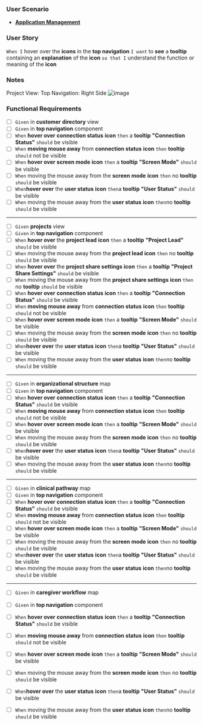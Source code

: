 ### User Scenario
- [**Application Management**](https://github.com/Royal-Philips/iDiscover/wiki/User-Scenarios#application-management)

### User Story
`When I` hover over the **icons** in the **top navigation** 
`I want` to **see** a **tooltip** containing an **explanation** of the **icon** 
`so that I` understand the function or meaning of the **icon**

### Notes
Project View: Top Navigation: Right Side 
![image](https://cloud.githubusercontent.com/assets/3672126/17639590/7e63088c-60eb-11e6-8b53-af24d2110011.png)

### Functional Requirements 
- [ ] `Given` in **customer directory** view
- [ ] `Given` in **top navigation** component
 - [ ] `When` **hover over** **connection status** **icon** `then` a **tooltip** **"Connection Status"** `should` be visible 
 - [ ] `When` **moving mouse away** from **connection status** **icon** `then` **tooltip** `should` not be visible
 - [ ] `When` **hover over** **screen mode** **icon** `then` a **tooltip** **"Screen Mode"** `should` be visible
 - [ ] `When` moving the mouse away from the **screen mode** **icon** `then` no **tooltip** `should` be visible
 - [ ] `When`**hover over** the **user status** **icon** `then`a **tooltip** **"User Status"** `should` be visible
 - [ ] `When` moving the mouse away from the **user status** **icon** `then`no **tooltip** `should` be visible

 ---
- [ ] `Given` **projects** view
- [ ] `Given` in **top navigation** component
 - [ ] `When` **hover over** the **project lead** **icon** `then` a **tooltip** **"Project Lead"** `should` be visible 
 - [ ] `When` moving the mouse away from the **project lead** **icon** `then` no **tooltip** `should` be visible
 - [ ] `When` **hover over** the **project share settings** **icon** `then` a **tooltip** **"Project Share Settings"** `should` be visible 
 - [ ] `When` moving the mouse away from the **project share settings** **icon** `then` no **tooltip** `should` be visible
 - [ ] `When` **hover over** **connection status** **icon** `then` a **tooltip** **"Connection Status"** `should` be visible 
 - [ ] `When` **moving mouse away** from **connection status** **icon** `then` **tooltip** `should` not be visible
 - [ ] `When` **hover over** **screen mode** **icon** `then` a **tooltip** **"Screen Mode"** `should` be visible
 - [ ] `When` moving the mouse away from the **screen mode** **icon** `then` no **tooltip** `should` be visible
 - [ ] `When`**hover over** the **user status** **icon** `then`a **tooltip** **"User Status"** `should` be visible
 - [ ] `When` moving the mouse away from the **user status** **icon** `then`no **tooltip** `should` be visible

---
- [ ] `Given` in **organizational structure** map
- [ ] `Given` in **top navigation** component
 - [ ] `When` **hover over** **connection status** **icon** `then` a **tooltip** **"Connection Status"** `should` be visible 
 - [ ] `When` **moving mouse away** from **connection status** **icon** `then` **tooltip** `should` not be visible
 - [ ] `When` **hover over** **screen mode** **icon** `then` a **tooltip** **"Screen Mode"** `should` be visible
 - [ ] `When` moving the mouse away from the **screen mode** **icon** `then` no **tooltip** `should` be visible
 - [ ] `When`**hover over** the **user status** **icon** `then`a **tooltip** **"User Status"** `should` be visible
 - [ ] `When` moving the mouse away from the **user status** **icon** `then`no **tooltip** `should` be visible

---
- [ ] `Given` in **clinical pathway** map
- [ ] `Given` in **top navigation** component
 - [ ] `When` **hover over** **connection status** **icon** `then` a **tooltip** **"Connection Status"** `should` be visible 
 - [ ] `When` **moving mouse away** from **connection status** **icon** `then` **tooltip** `should` not be visible
 - [ ] `When` **hover over** **screen mode** **icon** `then` a **tooltip** **"Screen Mode"** `should` be visible
 - [ ] `When` moving the mouse away from the **screen mode** **icon** `then` no **tooltip** `should` be visible
 - [ ] `When`**hover over** the **user status** **icon** `then`a **tooltip** **"User Status"** `should` be visible
 - [ ] `When` moving the mouse away from the **user status** **icon** `then`no **tooltip** `should` be visible

 ---
- [ ] `Given` in **caregiver workflow** map
- [ ] `Given` in **top navigation** component
 - [ ] `When` **hover over** **connection status** **icon** `then` a **tooltip** **"Connection Status"** `should` be visible 
 - [ ] `When` **moving mouse away** from **connection status** **icon** `then` **tooltip** `should` not be visible
 - [ ] `When` **hover over** **screen mode** **icon** `then` a **tooltip** **"Screen Mode"** `should` be visible
 - [ ] `When` moving the mouse away from the **screen mode** **icon** `then` no **tooltip** `should` be visible
 - [ ] `When`**hover over** the **user status** **icon** `then`a **tooltip** **"User Status"** `should` be visible
 - [ ] `When` moving the mouse away from the **user status** **icon** `then`no **tooltip** `should` be visible

